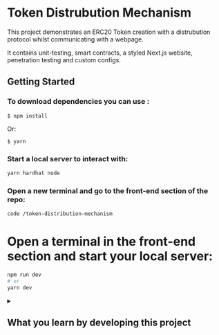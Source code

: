 # Token Distrubution Mechanism

This project demonstrates an ERC20 Token creation with a distrubution protocol whilst communicating with a webpage.

It contains unit-testing, smart contracts, a styled Next.js website, penetration testing and custom configs.

## Getting Started

### To download dependencies you can use :

```
$ npm install
```

Or:

```
$ yarn
```

### Start a local server to interact with:

```bash
yarn hardhat node
```

### Open a new terminal and go to the front-end section of the repo:

```bash
code /token-distribution-mechanism
```

# Open a terminal in the front-end section and start your local server:

```bash
npm run dev
# or
yarn dev
```

<details>

<summary>

## What you learn by developing this project

</summary>

<p>

### Development

1. Back-end blockchain smart contract development.

   - Javascript for deployment, unit-testing and configurations.

     - Hardhat
     - Foundry
     - Ethers

   - Shell syntax for package management, tests and deployment.

     - Yarn / Npm

   - Smart contract development libraries and standards.

     - Solidity
     - Open Zappelin

2. Front-end user interface and communication with blockchain.

   - Custom styled website

     - NextJs react
     - web3uikit

   - Interacting with blockchain and smart contracts

     - moralis
     - network agnostic, meaning front end works on no matter what network you use

### Workflow tools / environments

1. Github
2. VSCode
3. Metamask

</p>
</details>
